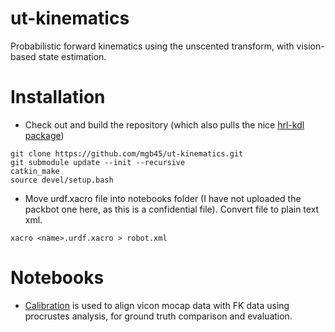 # ut-kinematics
Probabilistic forward kinematics using the unscented transform, with vision-based state estimation. 


# Installation

- Check out and build the repository (which also pulls the nice [hrl-kdl package](https://github.com/gt-ros-pkg/hrl-kdl))

```
git clone https://github.com/mgb45/ut-kinematics.git
git submodule update --init --recursive
catkin_make
source devel/setup.bash
```

- Move urdf.xacro file into notebooks folder (I have not uploaded the packbot one here, as this is a confidential file). Convert file to plain text xml.

```
xacro <name>.urdf.xacro > robot.xml
```

# Notebooks

- [Calibration](./notebooks/Calibration.ipynb) is used to align vicon mocap data with FK data using procrustes analysis, for ground truth comparison and evaluation.
